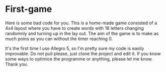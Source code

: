 # First-game
Here is some bad code for you.
This is a home-made game consisted of a 4x4 layout where you have to create words with 16 letters changing randomnly and turning up in the lay out. The aim of the game is to make as much poins as you can without the timer reaching 0.

It's the first time I use Allegro 5, so I'm pretty sure my code is easily improvable. Do not pull please, just clone the project and edit it. If you know some ways to optimice the programme or anything, please let me know. 
Thank you.
